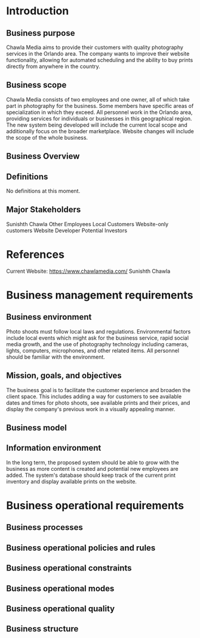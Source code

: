 # Introduction
## Business purpose
Chawla Media aims to provide their customers with quality photography services in the Orlando area. The company wants to 
improve their website functionality, allowing for automated scheduling and the ability to buy prints directly from anywhere 
in the country.
## Business scope
Chawla Media consists of two employees and one owner, all of which take part in photography for the business. Some 
members have specific areas of specialization in which they exceed. All personnel work in the Orlando area, providing services 
for individuals or businesses in this geographical region. The new system being developed will include the current local scope 
and additionally focus on the broader marketplace. Website changes will include the scope of the whole business.
## Business Overview
## Definitions
No definitions at this moment.
## Major Stakeholders
Sunishth Chawla
Other Employees
Local Customers
Website-only customers
Website Developer
Potential Investors
# References
   Current Website: https://www.chawlamedia.com/
   Sunishth Chawla         
# Business management requirements
## Business environment
Photo shoots must follow local laws and regulations. Environmental factors include local events which might ask for the 
business service, rapid social media growth, and the use of photography technology including cameras, lights, computers, 
microphones, and other related items. All personnel should be familiar with the environment.
## Mission, goals, and objectives
The business goal is to facilitate the customer experience and broaden the client space. This includes adding a way for 
customers to see available dates and times for photo shoots, see available prints and their prices, and display the company's 
previous work in a visually appealing manner.
## Business model
## Information environment
In the long term, the proposed system should be able to grow with the business as more content is created and potential 
new employees are added. The system's database should keep track of the current print inventory and display available prints 
on the website.
# Business operational requirements
## Business processes
## Business operational policies and rules
## Business operational constraints
## Business operational modes
## Business operational quality
## Business structure
